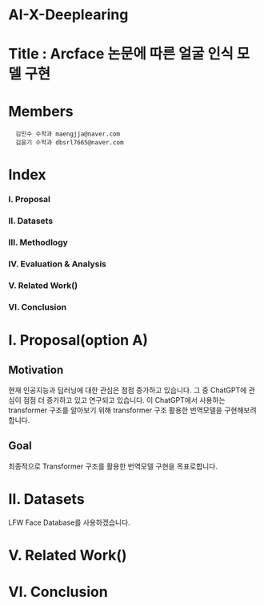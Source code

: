 # AI-X-Deeplearing

# Title : Arcface 논문에 따른 얼굴 인식 모델 구현

# Members
      김민수 수학과 maengjja@naver.com
      김윤기 수학과 dbsrl7665@naver.com
      
# Index
### Ⅰ. Proposal
### Ⅱ. Datasets
### Ⅲ. Methodlogy
### Ⅳ. Evaluation & Analysis
### Ⅴ. Related Work()
### Ⅵ. Conclusion


# Ⅰ. Proposal(option A)
## Motivation
현재 인공지능과 딥러닝에 대한 관심은 점점 증가하고 있습니다. 그 중 ChatGPT에 관심이 점점 더 증가하고 있고 연구되고 있습니다. 이 ChatGPT에서 사용하는 transformer 구조를 알아보기 위해 transformer 구조 활용한 번역모델을 구현해보려 합니다.
## Goal
최종적으로 Transformer 구조를 활용한 번역모델 구현을 목표로합니다.

# Ⅱ. Datasets
LFW Face Database를 사용하겠습니다.

# Ⅴ. Related Work()
# Ⅵ. Conclusion
